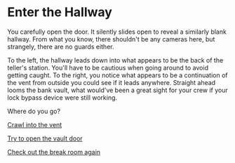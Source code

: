 # Enter the Hallway

You carefully open the door. It silently slides open to reveal a similarly blank hallway. From what you know, there shouldn't be any cameras here, but strangely, there are no guards either.

To the left, the hallway leads down into what appears to be the back of the teller's station. You'll have to be cautious when going around to avoid getting caught. To the right, you notice what appears to be a continuation of the vent from outside you could see if it leads anywhere. Straight ahead looms the bank vault, what would've been a great sight for your crew if your lock bypass device were still working.

Where do you go?

[Crawl into the vent](./scene3b.md)

[Try to open the vault door](./scene5a.md)

[Check out the break room again](./scene3a.md)